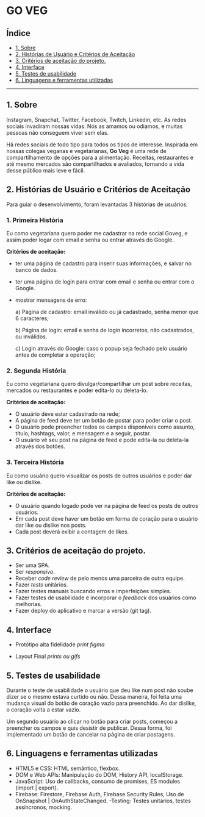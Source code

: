 # GO VEG


## Índice

- [1. Sobre](#1-sobre)
- [2. Histórias de Usuário e Critérios de Aceitação](#2-histórias-de-usuário-e-critérios-de-aceitação)
- [3. Critérios de aceitação do projeto.](#3-critérios-de-aceitação-do-projeto.)
- [4. Interface](#4-interface)
- [5. Testes de usabilidade](#5-testes-de-usabilidade)
- [6. Linguagens e ferramentas utilizadas](#6-linguagens-e-ferramentas-utilizadas)


---

## 1. Sobre

Instagram, Snapchat, Twitter, Facebook, Twitch, Linkedin, etc. As redes sociais
invadiram nossas vidas. Nós as amamos ou odiamos, e muitas pessoas não conseguem
viver sem elas.

Há redes sociais de todo tipo para todos os tipos de interesse. Inspirada em nossas colegas veganas e vegetarianas, **Go Veg** é uma rede de compartilhamento de opções para a alimentação. Receitas, restaurantes e até mesmo mercados são compartilhados e avaliados, tornando a vida desse público mais leve e fácil.


## 2. Histórias de Usuário e Critérios de Aceitação

Para guiar o desenvolvimento, foram levantadas 3 histórias de usuários:

### 1. Primeira História

   Eu como vegetariana quero poder me cadastrar na rede social Goveg, e assim poder logar com email e senha ou entrar através do Google. 

**Critérios de aceitação:**
- ter uma página de cadastro para inserir suas informações, e salvar no banco de dados.
- ter uma página de login para entrar com email e senha ou entrar com o Google. 
- mostrar mensagens de erro:

    a) Página de cadastro: email inválido ou já cadastrado, senha menor que 6 caracteres; 

   b) Página de login: email e senha de login incorretos, não cadastrados, ou inválidos.

  c) Login através do Google: caso o popup seja fechado pelo usuário antes de completar a operação;


### 2. Segunda História
 Eu como vegetariana quero divulgar/compartilhar um post sobre receitas, mercados ou restaurantes e poder edita-lo ou deleta-lo. 

**Critérios de aceitação:**
- O usuário deve estar cadastrado na rede;
- A página de feed deve ter um botão de postar para poder criar o post.
- O usuário pode preencher todos os campos disponíveis como assunto, título, hashtags, valor, e mensagem e a seguir, postar.
- O usuário vê seu post na página de feed e pode edita-la ou deleta-la através dos botões.

### 3. Terceira História
Eu como usuário quero visualizar os posts de outros usuários e poder dar like ou dislike.

**Critérios de aceitação:**
- O usuário quando logado pode ver na página de feed os posts de outros usuários. 
- Em cada post deve haver um botão em forma de coração para o usuário dar like ou dislike nos posts.
- Cada post deverá exibir a contagem de likes.

## 3. Critérios de aceitação do projeto.
   - Ser uma SPA.
  - Ser _responsivo_.
  - Receber _code review_ de pelo menos uma parceira de outra equipe.
  - Fazer _tests_ unitários.
  - Fazer testes manuais buscando erros e imperfeições simples.
  - Fazer testes de usabilidade e incorporar o _feedback_ dos usuários como
    melhorias.
  - Fazer deploy do aplicativo e marcar a versão (git tag).

## 4. Interface
- Protótipo alta fidelidade
 _print figma_

- Layout Final
_prints ou gifs_


## 5. Testes de usabilidade

Durante o teste de usabilidade o usuário que deu like num post não soube dizer se o mesmo estava curtido ou não. Dessa maneira, foi feita uma mudança visual do botão de coração vazio para preenchido. Ao dar dislike, o coração volta a estar vazio.

Um segundo usuário ao clicar no botão para criar posts, começou a preencher os campos e quis desistir de publicar. Dessa forma, foi implementado um botão de cancelar na página de criar postagens. 

## 6. Linguagens e ferramentas utilizadas
- HTML5 e CSS: HTML semântico, flexbox.
- DOM e Web APIs: Manipulação do DOM, History API, localStorage.
- JavaScript: Uso de callbacks, consumo de promises, ES modules (import | export).
- Firebase: Firestore, Firebase Auth, Firebase Security Rules, Uso de OnSnapshot | OnAuthStateChanged.
-Testing: Testes unitários, testes assíncronos, mocking.

